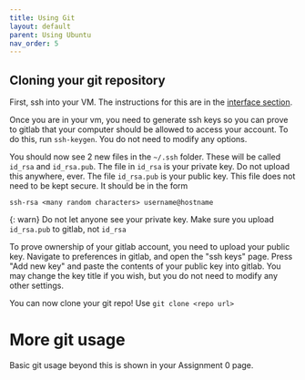 ```yaml
---
title: Using Git
layout: default
parent: Using Ubuntu
nav_order: 5
---
```


## Cloning your git repository

First, ssh into your VM. The instructions for this are in the [interface section](interface). 

Once you are in your vm, you need to generate ssh keys so you can prove to gitlab that your computer should be allowed to access your account. To do this, run `ssh-keygen`. You do not need to modify any options. 

You should now see 2 new files in the `~/.ssh` folder. These will be called `id_rsa` and `id_rsa.pub`. The file in `id_rsa` is your private key. Do not upload this anywhere, ever. The file `id_rsa.pub` is your public key. This file does not need to be kept secure. It should be in the form 

    ssh-rsa <many random characters> username@hostname

{: warn} 
Do not let anyone see your private key. Make sure you upload `id_rsa.pub` to gitlab, not `id_rsa`

To prove ownership of your gitlab account, you need to upload your public key. Navigate to preferences in gitlab, and open the "ssh keys" page. Press "Add new key" and paste the contents of your public key into gitlab. You may change the key title if you wish, but you do not need to modify any other settings. 

You can now clone your git repo! Use `git clone <repo url>`

# More git usage

Basic git usage beyond this is shown in your Assignment 0 page. 